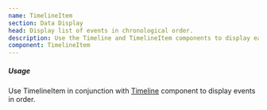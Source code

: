 ```yaml
---
name: TimelineItem
section: Data Display
head: Display list of events in chronological order.
description: Use the Timeline and TimelineItem components to display each event in order.
component: TimelineItem
---
```


##### Usage

Use TimelineItem in conjunction with [Timeline](/components/accordion) component to display events in order.

